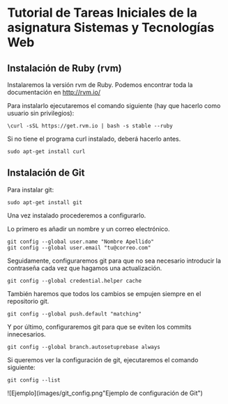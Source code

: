 # Tutorial de Tareas Iniciales de la asignatura Sistemas y Tecnologías Web

## Instalación de Ruby (rvm)
Instalaremos la versión rvm de Ruby. Podemos encontrar toda la documentación en http://rvm.io/

Para instalarlo ejecutaremos el comando siguiente (hay que hacerlo como usuario sin privilegios):
~~~
\curl -sSL https://get.rvm.io | bash -s stable --ruby
~~~

Si no tiene el programa curl instalado, deberá hacerlo antes.
~~~
sudo apt-get install curl
~~~



## Instalación de Git
Para instalar git:
~~~
sudo apt-get install git
~~~

Una vez instalado procederemos a configurarlo.

Lo primero es añadir un nombre y un correo electrónico.
~~~
git config --global user.name "Nombre Apellido"
git config --global user.email "tu@correo.com"
~~~

Seguidamente, configuraremos git para que no sea necesario introducir la contraseña cada vez que hagamos una actualización.
~~~
git config --global credential.helper cache
~~~

También haremos que todos los cambios se empujen siempre en el repositorio git.
~~~
git config --global push.default "matching"
~~~

Y por último, configuraremos git para que se eviten los commits innecesarios.
~~~
git config --global branch.autosetuprebase always
~~~

Si queremos ver la configuración de git, ejecutaremos el comando siguiente:
~~~
git config --list
~~~

![Ejemplo](images/git_config.png"Ejemplo de configuración de Git")